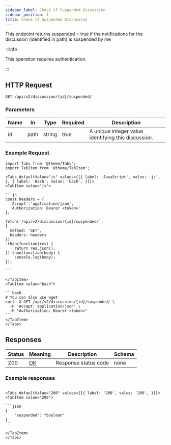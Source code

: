 ```yaml
---
sidebar_label: Check if Suspended Discussion
sidebar_position: 1
title: Check if Suspended Discussion
---
```


This endpoint returns suspended = true if the notifications for the discussion (identified in path) is suspended by me

:::info

This operation requires authentication.

:::

## HTTP Request

`GET /api/v2/discussion/{id}/suspended/`

### Parameters

|Name|In|Type|Required| Description                                         |
|---|---|---|---|-----------------------------------------------------|
|id|path|string|true| A unique integer value identifying this discussion. |

### Example Request

````mdx-code-block
import Tabs from '@theme/Tabs';
import TabItem from '@theme/TabItem';

<Tabs defaultValue="js" values={[{ label: 'JavaScript', value: 'js', }, { label: 'Bash', value: 'bash', }]}>
<TabItem value="js">

```js
const headers = {
  'Accept':'application/json',
  'Authorization: Bearer <token>'
};

fetch('/api/v2/discussion/{id}/suspended/`,
{
  method: 'GET',
  headers: headers
})
.then(function(res) {
    return res.json();
}).then(function(body) {
    console.log(body);
});

```

</TabItem>
<TabItem value="bash">

```bash
# You can also use wget
curl -X GET /api/v2/discussion/{id}/suspended/ \
  -H 'Accept: application/json' \
  -H "Authorization: Bearer <token>"
```
</TabItem>
</Tabs>
````

## Responses

|Status|Meaning|Description|Schema|
|---|---|---|---|
|200|[OK](https://tools.ietf.org/html/rfc7231#section-6.3.1)|Response status code|none|

### Example responses


````mdx-code-block

<Tabs defaultValue="200" values={[{ label: '200', value: '200', }]}>
<TabItem value="200">

```json
{
    "suspended": "boolean"
}
```

</TabItem>
</Tabs>
````




